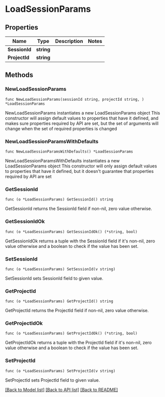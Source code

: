 # LoadSessionParams

## Properties

Name | Type | Description | Notes
------------ | ------------- | ------------- | -------------
**SessionId** | **string** |  | 
**ProjectId** | **string** |  | 

## Methods

### NewLoadSessionParams

`func NewLoadSessionParams(sessionId string, projectId string, ) *LoadSessionParams`

NewLoadSessionParams instantiates a new LoadSessionParams object
This constructor will assign default values to properties that have it defined,
and makes sure properties required by API are set, but the set of arguments
will change when the set of required properties is changed

### NewLoadSessionParamsWithDefaults

`func NewLoadSessionParamsWithDefaults() *LoadSessionParams`

NewLoadSessionParamsWithDefaults instantiates a new LoadSessionParams object
This constructor will only assign default values to properties that have it defined,
but it doesn't guarantee that properties required by API are set

### GetSessionId

`func (o *LoadSessionParams) GetSessionId() string`

GetSessionId returns the SessionId field if non-nil, zero value otherwise.

### GetSessionIdOk

`func (o *LoadSessionParams) GetSessionIdOk() (*string, bool)`

GetSessionIdOk returns a tuple with the SessionId field if it's non-nil, zero value otherwise
and a boolean to check if the value has been set.

### SetSessionId

`func (o *LoadSessionParams) SetSessionId(v string)`

SetSessionId sets SessionId field to given value.


### GetProjectId

`func (o *LoadSessionParams) GetProjectId() string`

GetProjectId returns the ProjectId field if non-nil, zero value otherwise.

### GetProjectIdOk

`func (o *LoadSessionParams) GetProjectIdOk() (*string, bool)`

GetProjectIdOk returns a tuple with the ProjectId field if it's non-nil, zero value otherwise
and a boolean to check if the value has been set.

### SetProjectId

`func (o *LoadSessionParams) SetProjectId(v string)`

SetProjectId sets ProjectId field to given value.



[[Back to Model list]](../README.md#documentation-for-models) [[Back to API list]](../README.md#documentation-for-api-endpoints) [[Back to README]](../README.md)


